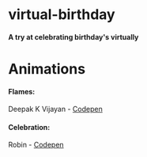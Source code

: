 # virtual-birthday

#### A try at celebrating birthday's virtually

# Animations
#### Flames:
Deepak K Vijayan - [Codepen](https://codepen.io/2xsamurai/pen/EKpYMg)

#### Celebration: 
Robin - [Codepen](https://codepen.io/ErRobin/pen/ZEWYNEQ)

